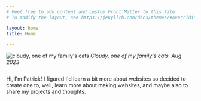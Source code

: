 ```yaml
---
# Feel free to add content and custom Front Matter to this file.
# To modify the layout, see https://jekyllrb.com/docs/themes/#overriding-theme-defaults

layout: home
title: Home

---
```



<style>

.flex-container {
    display: flex; 
    flex-direction: row;
    flex-wrap: wrap-reverse;
    gap: 14px; 

}
.left, .right {
    flex: 1 1 300px;
    flex-wrap: wrap;
}

#breadcrumbs {
    display: none; 
}
</style>

<div class="flex-container"> 
<div class="left"> 
<p> Hi, I'm Patrick! I figured I'd learn a bit more about websites so decided to create one to, well, learn more about making websites, and maybe also to share my projects and thoughts.</p>

</div> 
<div class="right"> 
<img src="{{base.url}}/assets/R1-09-16.JPG" alt="cloudy, one of my family's cats" >
<em>Cloudy, one of my family's cats. Aug 2023</em>

</div>
</div>

